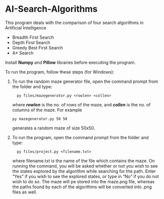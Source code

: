 # AI-Search-Algorithms
This program deals with the comparison of four search algorithms in Artificial Intelligence
  *	Breadth First Search
  *	Depth First Search
  *	Greedy Best First Search 
  *	A* Search
  
  Install **Numpy** and **Pillow** libraries before executing the  program.

To run the program, follow these steps (for Windows):
1.	To run the random maze generator file, open the command prompt from the folder and type:

          py files/mazegenerator.py <rowlen> <collen>

	where ***rowlen*** is the no. of rows of the maze, and ***collen*** is the no. of columns of the maze.
	For example
	
		py mazegenerator.py 50 50
		
	generates a random maze of size 50x50.

2.	To run the program, open the command prompt from the folder and type:

          py files/project.py <filename.txt>
	where filename.txt is the name of the file which contains the maze. On running the command, you will be asked whether or not you wish to see the states explored by the algorithm while searching for the path. Enter “Yes” if you wish to see the explored states, or type in “No” if you do not wish to do so.
The maze will pe stored into the maze.png file, whereas the paths found by each of the algorithms will be converted into .png files as well. 
